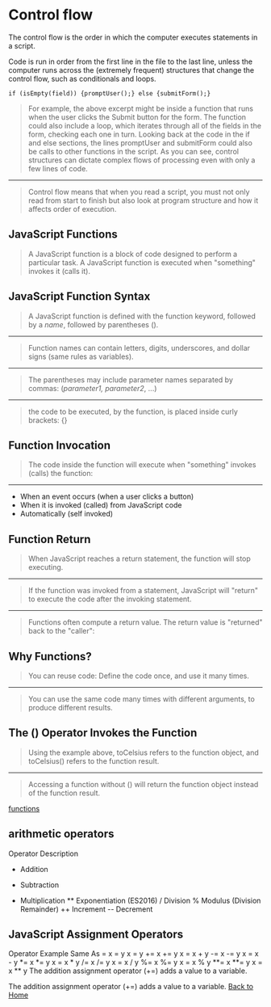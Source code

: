 # Control flow
The control flow is the order in which the computer executes statements in a script.

Code is run in order from the first line in the file to the last line, unless the computer runs across the (extremely frequent) structures that change the control flow, such as conditionals and loops.

`if (isEmpty(field)) {promptUser();} else {submitForm();}`

>For example, the above excerpt might be inside a function that runs when the user clicks the Submit button for the form. The function could also include a loop, which iterates through all of the fields in the form, checking each one in turn. Looking back at the code in the if and else sections, the lines promptUser and submitForm could also be calls to other functions in the script. As you can see, control structures can dictate complex flows of processing even with only a few lines of code.
---
>Control flow means that when you read a script, you must not only read from start to finish but also look at program structure and how it affects order of execution.

## JavaScript Functions

>A JavaScript function is a block of code designed to perform a particular task.
A JavaScript function is executed when "something" invokes it (calls it).

## JavaScript Function Syntax

>A JavaScript function is defined with the function keyword, followed by a *name*, followed by parentheses ().
---
>Function names can contain letters, digits, underscores, and dollar signs (same rules as variables).
---
>The parentheses may include parameter names separated by commas:
(*parameter1, parameter2*, ...)
---
>the code to be executed, by the function, is placed inside curly brackets: {}

## Function Invocation

>The code inside the function will execute when "something" invokes (calls) the function:
---

- When an event occurs (when a user clicks a button)
- When it is invoked (called) from JavaScript code
- Automatically (self invoked)

## Function Return

> When JavaScript reaches a return statement, the function will stop executing.
---
> If the function was invoked from a statement, JavaScript will "return" to execute the code after the invoking statement.
---
> Functions often compute a return value. The return value is "returned" back to the "caller":

## Why Functions?

>You can reuse code: Define the code once, and use it many times.
---
>You can use the same code many times with different arguments, to produce different results.

## The () Operator Invokes the Function

>Using the example above, toCelsius refers to the function object, and toCelsius() refers to the function result.
---
>Accessing a function without () will return the function object instead of the function result.

[functions](images/functions.jpg)

## arithmetic operators
Operator	Description
+	Addition
-	Subtraction
*	Multiplication
**	Exponentiation (ES2016)
/	Division
%	Modulus (Division Remainder)
++	Increment
--	Decrement

## JavaScript Assignment Operators

Operator	Example	Same As
=	x = y	x = y
+=	x += y	x = x + y
-=	x -= y	x = x - y
*=	x *= y	x = x * y
/=	x /= y	x = x / y
%=	x %= y	x = x % y
**=	x **= y	x = x ** y
The addition assignment operator (+=) adds a value to a variable.


The addition assignment operator (+=) adds a value to a variable.
[Back to Home](../README.md) 